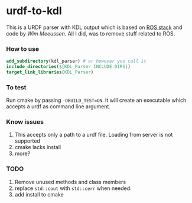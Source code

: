 # urdf-to-kdl
This is a URDF parser with KDL output which is based on [ROS stack](http://wiki.ros.org/kdl_parser) and code by *Wim Meeussen*. All I did, was to remove stuff related to ROS.

### How to use
```cmake
add_subdirectory(kdl_parser) # or however you call it
include_directories(${KDL_Parser_INCLUDE_DIRS})
target_link_libraries(KDL_Parser)
```

### To test
Run cmake by passing `-DBUILD_TEST=ON`. It will create an executable which accepts a urdf as command line argument.

### Know issues
1. This accepts only a path to a urdf file. Loading from server is not supported
2. cmake lacks install
3. more?

### TODO
1. Remove unused methods and class members
2. replace `std::cout` with `std::cerr` when needed.
3. add install to cmake